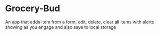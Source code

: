 # Grocery-Bud
An app that adds item from a form, edit, delete, clear all items with alerts showing as you engage and also save to local storage 
